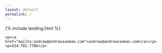 ```yaml
---
layout: default
permalink: /
---
```


{% include landing.html %}

<div class="row justify-content-center align-items-center p-4">
  <div class="col-lg-4 col-md-6 text-center mt-4">

    <p><a href="mailto:andrew@andrewsaeman.com">andrew@andrewsaeman.com</a></p>
    <p>414.702.7786</p>
  </div>
</div>